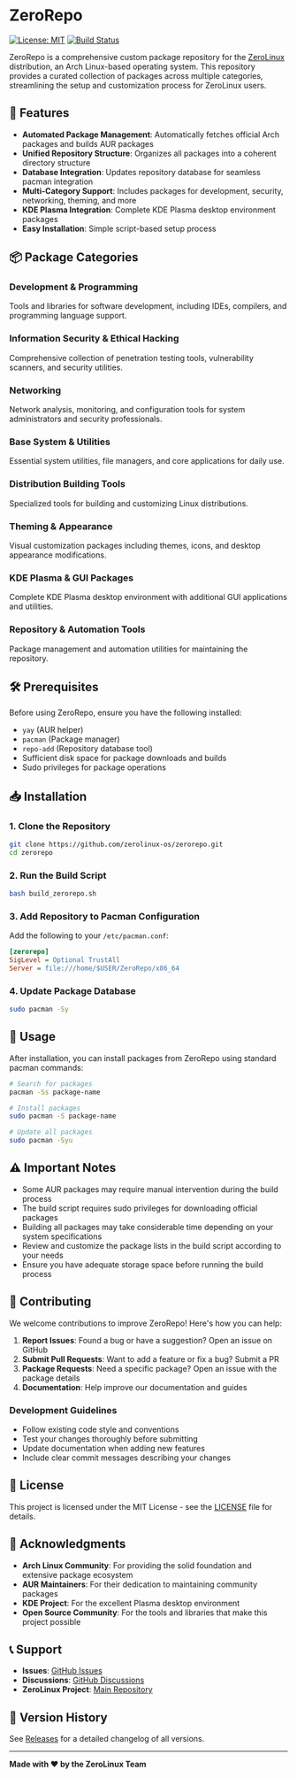 # ZeroRepo

[![License: MIT](https://img.shields.io/badge/License-MIT-yellow.svg)](https://opensource.org/licenses/MIT)
[![Build Status](https://img.shields.io/badge/build-passing-brightgreen.svg)](https://github.com/zerolinux-os/zerorepo)

ZeroRepo is a comprehensive custom package repository for the [ZeroLinux](https://github.com/zerolinux-os) distribution, an Arch Linux-based operating system. This repository provides a curated collection of packages across multiple categories, streamlining the setup and customization process for ZeroLinux users.

## 🚀 Features

- **Automated Package Management**: Automatically fetches official Arch packages and builds AUR packages
- **Unified Repository Structure**: Organizes all packages into a coherent directory structure
- **Database Integration**: Updates repository database for seamless pacman integration
- **Multi-Category Support**: Includes packages for development, security, networking, theming, and more
- **KDE Plasma Integration**: Complete KDE Plasma desktop environment packages
- **Easy Installation**: Simple script-based setup process

## 📦 Package Categories

### Development & Programming
Tools and libraries for software development, including IDEs, compilers, and programming language support.

### Information Security & Ethical Hacking
Comprehensive collection of penetration testing tools, vulnerability scanners, and security utilities.

### Networking
Network analysis, monitoring, and configuration tools for system administrators and security professionals.

### Base System & Utilities
Essential system utilities, file managers, and core applications for daily use.

### Distribution Building Tools
Specialized tools for building and customizing Linux distributions.

### Theming & Appearance
Visual customization packages including themes, icons, and desktop appearance modifications.

### KDE Plasma & GUI Packages
Complete KDE Plasma desktop environment with additional GUI applications and utilities.

### Repository & Automation Tools
Package management and automation utilities for maintaining the repository.

## 🛠️ Prerequisites

Before using ZeroRepo, ensure you have the following installed:

- `yay` (AUR helper)
- `pacman` (Package manager)
- `repo-add` (Repository database tool)
- Sufficient disk space for package downloads and builds
- Sudo privileges for package operations

## 📥 Installation

### 1. Clone the Repository
```bash
git clone https://github.com/zerolinux-os/zerorepo.git
cd zerorepo
```

### 2. Run the Build Script
```bash
bash build_zerorepo.sh
```

### 3. Add Repository to Pacman Configuration
Add the following to your `/etc/pacman.conf`:

```ini
[zerorepo]
SigLevel = Optional TrustAll
Server = file:///home/$USER/ZeroRepo/x86_64
```

### 4. Update Package Database
```bash
sudo pacman -Sy
```

## 🔧 Usage

After installation, you can install packages from ZeroRepo using standard pacman commands:

```bash
# Search for packages
pacman -Ss package-name

# Install packages
sudo pacman -S package-name

# Update all packages
sudo pacman -Syu
```

## ⚠️ Important Notes

- Some AUR packages may require manual intervention during the build process
- The build script requires sudo privileges for downloading official packages
- Building all packages may take considerable time depending on your system specifications
- Review and customize the package lists in the build script according to your needs
- Ensure you have adequate storage space before running the build process

## 🤝 Contributing

We welcome contributions to improve ZeroRepo! Here's how you can help:

1. **Report Issues**: Found a bug or have a suggestion? Open an issue on GitHub
2. **Submit Pull Requests**: Want to add a feature or fix a bug? Submit a PR
3. **Package Requests**: Need a specific package? Open an issue with the package details
4. **Documentation**: Help improve our documentation and guides

### Development Guidelines

- Follow existing code style and conventions
- Test your changes thoroughly before submitting
- Update documentation when adding new features
- Include clear commit messages describing your changes

## 📄 License

This project is licensed under the MIT License - see the [LICENSE](LICENSE) file for details.

## 🌟 Acknowledgments

- **Arch Linux Community**: For providing the solid foundation and extensive package ecosystem
- **AUR Maintainers**: For their dedication to maintaining community packages
- **KDE Project**: For the excellent Plasma desktop environment
- **Open Source Community**: For the tools and libraries that make this project possible

## 📞 Support

- **Issues**: [GitHub Issues](https://github.com/zerolinux-os/zerorepo/issues)
- **Discussions**: [GitHub Discussions](https://github.com/zerolinux-os/zerorepo/discussions)
- **ZeroLinux Project**: [Main Repository](https://github.com/zerolinux-os)

## 🔄 Version History

See [Releases](https://github.com/zerolinux-os/zerorepo/releases) for a detailed changelog of all versions.

---

**Made with ❤️ by the ZeroLinux Team**
